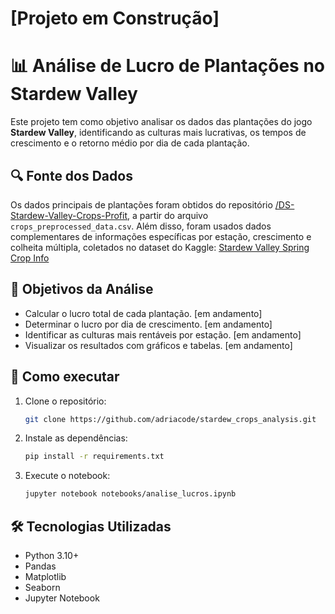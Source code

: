 # [Projeto em Construção]

# 📊 Análise de Lucro de Plantações no Stardew Valley

Este projeto tem como objetivo analisar os dados das plantações do jogo **Stardew Valley**, identificando as culturas mais lucrativas, os tempos de crescimento e o retorno médio por dia de cada plantação.

## 🔍 Fonte dos Dados

Os dados principais de plantações foram obtidos do repositório [/DS-Stardew-Valley-Crops-Profit](https://github.com/Cecax27/DS-Stardew-Valley-Crops-Profit), a partir do arquivo `crops_preprocessed_data.csv`.
Além disso, foram usados dados complementares de informações específicas por estação, crescimento e colheita múltipla, coletados no dataset do Kaggle:
[Stardew Valley Spring Crop Info](https://www.kaggle.com/datasets/shinomikel/stardew-valley-spring-crop-info)

## 📌 Objetivos da Análise

- Calcular o lucro total de cada plantação. [em andamento]  
- Determinar o lucro por dia de crescimento. [em andamento]  
- Identificar as culturas mais rentáveis por estação. [em andamento]  
- Visualizar os resultados com gráficos e tabelas. [em andamento]

## 🚀 Como executar

1. Clone o repositório:  
   ```bash
   git clone https://github.com/adriacode/stardew_crops_analysis.git
   ```

2. Instale as dependências:  
   ```bash
   pip install -r requirements.txt
   ```

3. Execute o notebook:  
   ```bash
   jupyter notebook notebooks/analise_lucros.ipynb
   ```

## 🛠️ Tecnologias Utilizadas

- Python 3.10+  
- Pandas  
- Matplotlib  
- Seaborn  
- Jupyter Notebook  

